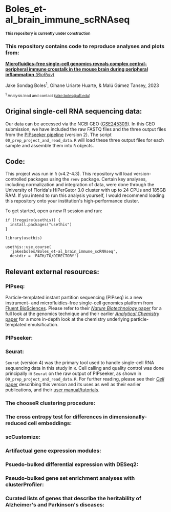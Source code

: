 # Boles_et-al_brain_immune_scRNAseq

<sup>**This repository is currently under construction**</sup>


### This repository contains code to reproduce analyses and plots from:
[**Microfluidics-free single-cell genomics reveals complex central-peripheral immune crosstalk in the mouse brain during peripheral inflammation** (*BioRxiv*)](https://www.biorxiv.org/content/10.1101/2023.10.05.561054v1)

Jake Sondag Boles<sup>1</sup>, Oihane Uriarte Huarte, & Malú Gámez Tansey, 2023

<sup><sup>1</sup> Analysis lead and contact (jake.boles@ufl.edu)</sup>

## Original single-cell RNA sequencing data:
Our data can be accessed via the NCBI GEO ([GSE245309](https://www.ncbi.nlm.nih.gov/geo/query/acc.cgi?&acc=GSE245309)). In this GEO submission, we have included the raw FASTQ files and the three output files from the [PIPseeker pipeline](https://www.fluentbio.com/products/pipseeker-software-for-data-analysis/) (version 2). The script `00_prep_project_and_read_data.R` will load these three output files for each sample and assemble them into `R` objects. 

## Code:
This project was run in `R` (v4.2-4.3). This repository will load version-controlled packages using the `renv` package. Certain key analyses, including normalization and integration of data, were done through the University of Florida's HiPerGator 3.0 cluster with up to 24 CPUs and 185GB RAM. If you intend to run this analysis yourself, I would recommend loading this repository onto your institution's high-performance cluster.

To get started, open a new R session and run:
```
if (!require(usethis)) {
  install.packages("usethis")
}

library(usethis)

usethis::use_course(
  'jakesboles/Boles_et-al_brain_immune_scRNAseq',
  destdir = 'PATH/TO/DIRECTORY')
```

## Relevant external resources:
### PIPseq:
Particle-templated instant partition sequencing (PIPseq) is a new instrument- and microfluidics-free single-cell genomics platform from [Fluent BioSciences](https://www.fluentbio.com/). Please refer to their [*Nature Biotechnology* paper](https://www.nature.com/articles/s41587-023-01685-z) for a full look at the genomics technique and their earlier [*Analytical Chemistry* paper](https://pubs.acs.org/doi/10.1021/acs.analchem.8b01759) for a more in-depth look at the chemistry underlying particle-templated emulsification. 
### PIPseeker:
### Seurat:
`Seurat` (version 4) was the primary tool used to handle single-cell RNA sequencing data in this study in `R`. Cell calling and quality control was done principally in `Seurat` on the raw output of PIPseeker, as shown in `00_prep_project_and_read_data.R`. For further reading, please see their [*Cell* paper](https://www.sciencedirect.com/science/article/pii/S0092867421005833?via%3Dihub) describing this version and its uses as well as their earlier publications, and their [user manual/tutorials](https://satijalab.org/seurat/).
### The chooseR clustering procedure:
### The cross entropy test for differences in dimensionally-reduced cell embeddings:
### scCustomize: 
### Artifactual gene expression modules:
### Psuedo-bulked differential expression with DESeq2:
### Pseudo-bulked gene set enrichment analyses with clusterProfiler:
### Curated lists of genes that describe the heritability of Alzheimer's and Parkinson's diseases:
